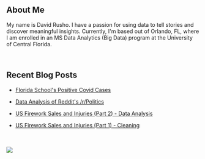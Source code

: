 <h2> About Me</h2>

My name is David Rusho.  I have a passion for using data to tell stories and discover meaningful insights. Currently, I'm based out of Orlando, FL, where I am enrolled in an MS Data Analytics (Big Data) program at the University of Central Florida.

<br>

<h2>Recent Blog Posts</h2>

* [Florida School's Positive Covid Cases](https://drusho.github.io/pandas/2021/07/14/_07_09_FL_Schools_Covid19_2021.html)

* [Data Analysis of Reddit's /r/Politics](https://drusho.github.io/nlp/pandas/plotly/texthero/prawn/reddit/api/2021/07/14/_07_05_reddit_politics_eda.html)



* [US Firework Sales and Injuries (Part 2) - Data Analysis](https://drusho.github.io/pandas/plotly/seaborn/2021/07/14/_07_03_firework_part_2_eda.html)

* [US Firework Sales and Injuries (Part 1) - Cleaning](https://drusho.github.io/pandas/data%20cleaning/2021/07/14/_06_25_firework_part_1_cleaning.html)

<br>
<br>

<a href="https://github.com/anuraghazra/convoychat">
<img align="center" src="https://github-readme-stats.vercel.app/api/top-langs/?username=drusho&theme=default" />
</a>

<br>
<br>

<!-- <h2> Connect with me  </h2><a href = 'https://www.linkedin.com/in/davidruho'> <img width = '32px' align= 'center' src="https://raw.githubusercontent.com/rahulbanerjee26/githubAboutMeGenerator/main/icons/linked-in-alt.svg"/></a>
<a href = 'https://www.twitter.com/drusho'> <img width = '32px' align= 'center' src="https://raw.githubusercontent.com/rahulbanerjee26/githubAboutMeGenerator/main/icons/twitter.svg"/></a> <a href = 'https://www.github.com/drusho'> <img width = '32px' align= 'center' src="https://raw.githubusercontent.com/rahulbanerjee26/githubAboutMeGenerator/main/icons/github.svg"/></a> -->



